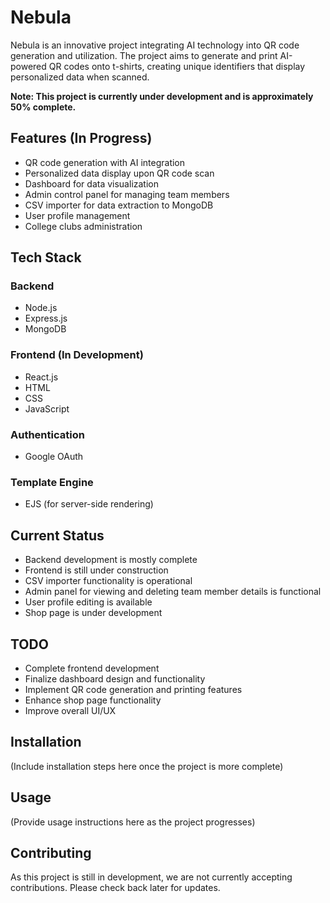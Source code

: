 # Nebula

Nebula is an innovative project integrating AI technology into QR code generation and utilization. The project aims to generate and print AI-powered QR codes onto t-shirts, creating unique identifiers that display personalized data when scanned.

**Note: This project is currently under development and is approximately 50% complete.**

## Features (In Progress)

- QR code generation with AI integration
- Personalized data display upon QR code scan
- Dashboard for data visualization
- Admin control panel for managing team members
- CSV importer for data extraction to MongoDB
- User profile management
- College clubs administration

## Tech Stack

### Backend
- Node.js
- Express.js
- MongoDB

### Frontend (In Development)
- React.js
- HTML
- CSS
- JavaScript

### Authentication
- Google OAuth

### Template Engine
- EJS (for server-side rendering)

## Current Status

- Backend development is mostly complete
- Frontend is still under construction
- CSV importer functionality is operational
- Admin panel for viewing and deleting team member details is functional
- User profile editing is available
- Shop page is under development

## TODO

- Complete frontend development
- Finalize dashboard design and functionality
- Implement QR code generation and printing features
- Enhance shop page functionality
- Improve overall UI/UX

## Installation

(Include installation steps here once the project is more complete)

## Usage

(Provide usage instructions here as the project progresses)

## Contributing

As this project is still in development, we are not currently accepting contributions. Please check back later for updates.

